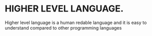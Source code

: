 # HIGHER LEVEL LANGUAGE. 

Higher level language is a human redable language and it is easy to understand compared to other programming languages
